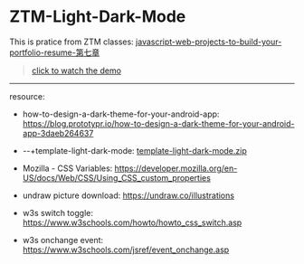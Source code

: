 # ZTM-Light-Dark-Mode
This is pratice from ZTM classes: [javascript-web-projects-to-build-your-portfolio-resume-第七章](https://www.udemy.com/course/javascript-web-projects-to-build-your-portfolio-resume/?couponCode=ACCAGE0923)
> [click to watch the demo](https://joeban0608.github.io/ZTM-Light-Dark-Mode/)
---
resource:
- how-to-design-a-dark-theme-for-your-android-app: https://blog.prototypr.io/how-to-design-a-dark-theme-for-your-android-app-3daeb264637
- --+template-light-dark-mode:
    [template-light-dark-mode.zip](https://prod-files-secure.s3.us-west-2.amazonaws.com/92560234-a90a-4344-8092-7edf736a18ec/29524131-6913-4115-905e-26aaca1db3b9/Untitled.zip)
    
- Mozilla - CSS Variables: https://developer.mozilla.org/en-US/docs/Web/CSS/Using_CSS_custom_properties
- undraw picture download: https://undraw.co/illustrations
- w3s switch toggle: https://www.w3schools.com/howto/howto_css_switch.asp
- w3s onchange event: https://www.w3schools.com/jsref/event_onchange.asp